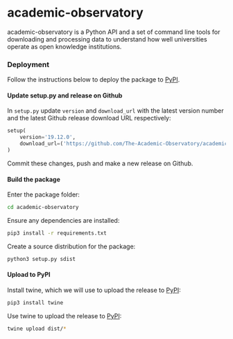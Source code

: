 # academic-observatory
academic-observatory is a Python API and a set of command line tools for downloading and processing data to 
understand how well universities operate as open knowledge institutions. 

### Deployment
Follow the instructions below to deploy the package to [PyPI](https://pypi.org/).

#### Update setup.py and release on Github
In `setup.py` update `version` and `download_url` with the latest version number and the latest Github release download 
URL respectively:
```python
setup(
    version='19.12.0',
    download_url=('https://github.com/The-Academic-Observatory/academic-observatory/v19.12.0.tar.gz'
)
```

Commit these changes, push and make a new release on Github.

#### Build the package
Enter the package folder:
```bash
cd academic-observatory
```

Ensure any dependencies are installed:
```bash
pip3 install -r requirements.txt
```

Create a source distribution for the package:
```bash
python3 setup.py sdist
```

#### Upload to PyPI
Install twine, which we will use to upload the release to [PyPI](https://pypi.org/):
```bash
pip3 install twine
```

Use twine to upload the release to [PyPI](https://pypi.org/):
```bash
twine upload dist/*
```

